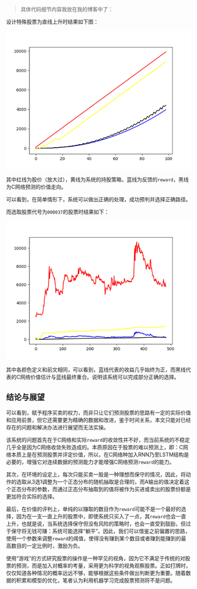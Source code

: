 > 具体代码细节内容我放在我的博客中了：



设计特殊股票为直线上升时结果如下图：

![1](Figure_1.png)

其中红线为股价（放大过），黄线为系统的持股策略，蓝线为反馈的`reward`，黑线为C网络预测的价值走向。

可以看到，在简单情形下，系统可以做出正确的处理，成功预判并选择正确路径。

而选取股票代号为`000037`的股票时结果如下：

![2](Figure_2.png)

其中各颜色定义和前文相同，可以看到，蓝线代表的收益几乎始终为正，而黑线代表的C网络价值估计与蓝线最终重合。说明该系统可以完成部分正确的选择。

## 结论与展望

可以看到，赋予程序买卖的权力，而非只让它们预测股票的思路有一定的实际价值和应用前景，但它还需要更为精确的数据和改进，鉴于时间关系，本文只能对已经存在的问题和解决办法进行展望而无法实操。

该系统的问题首先在于C网络和实际`reward`的收敛性并不好，而当前系统的不稳定几乎全是因为C网络收敛失败造成的。本质原因在于股票的难以预测上，即：C网络本质上是在预测股票并评定价值，所以，在C网络种加入RNN乃至LSTM结构是必要的，增强它对连续数据的预测能力才能增强C网络预测`reward`的能力。

其次，在环境的设定上，每次只能买卖一股是一种理想而保守的情况，因此，将动作的选取从3选1调整为一个正态分布的随机抽取是合理的，而A输出的值决定着这个正态分布的参数，而通过正态分布抽取到的值将被作为买进或卖出的股票份额是更加符合实际的选择。

最后，在价值的评判上，单纯的以赚取的数目作为`reward`可能不是一个最好的选择，因为在一支一直上升的股票中，即使系统只买入了一点，其`reward`也会一直上升，也就是说，当系统选择保守但没有风险的策略时，也会一直受到鼓励，但过于保守将无钱可赚：系统可能选择“躺平”。因此，我们可以借鉴之前偏置的思路，使用一个参数来调整`reward`的阈值，使得没有赚到某个数目或者赚到能赚到的最高数目的一定比例时，激励为负。

使用“游戏”的方式研究股票的操作是一种罕见的视角，因为它不满足于传统的对股票的预测，而是加入对概率的考量，采用更为科学的视角观察股票。正如打牌时，仅仅知道各种情况的概率远远不够，能够根据这些条件做出判断更为重要。随着数据的积累和模型的优化，笔者认为利用机器学习完成股票预测将不是问题。